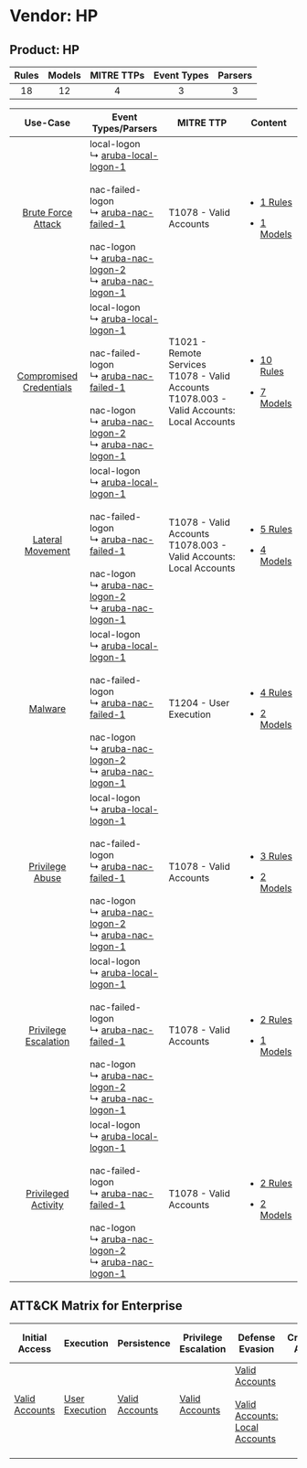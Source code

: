 Vendor: HP
==========
Product: HP
-----------
| Rules | Models | MITRE TTPs | Event Types | Parsers |
|:-----:|:------:|:----------:|:-----------:|:-------:|
|  18   |   12   |     4      |      3      |    3    |

|                                  Use-Case                                  | Event Types/Parsers                                                                                                                                                                                                                                                                                                                                       | MITRE TTP                                                                                           | Content                                                                                                   |
|:--------------------------------------------------------------------------:| --------------------------------------------------------------------------------------------------------------------------------------------------------------------------------------------------------------------------------------------------------------------------------------------------------------------------------------------------------- | --------------------------------------------------------------------------------------------------- | --------------------------------------------------------------------------------------------------------- |
|      [Brute Force Attack](../../../UseCases/uc_brute_force_attack.md)      |  local-logon<br> ↳ [aruba-local-logon-1](Parsers/parserContent_aruba-local-logon-1.md)<br><br> nac-failed-logon<br> ↳ [aruba-nac-failed-1](Parsers/parserContent_aruba-nac-failed-1.md)<br><br> nac-logon<br> ↳ [aruba-nac-logon-2](Parsers/parserContent_aruba-nac-logon-2.md)<br> ↳ [aruba-nac-logon-1](Parsers/parserContent_aruba-nac-logon-1.md)<br> | T1078 - Valid Accounts<br>                                                                          | [<ul><li>1 Rules</li></ul><ul><li>1 Models</li></ul>](Rules_Models/r_m_hp_hp_Brute_Force_Attack.md)       |
| [Compromised Credentials](../../../UseCases/uc_compromised_credentials.md) |  local-logon<br> ↳ [aruba-local-logon-1](Parsers/parserContent_aruba-local-logon-1.md)<br><br> nac-failed-logon<br> ↳ [aruba-nac-failed-1](Parsers/parserContent_aruba-nac-failed-1.md)<br><br> nac-logon<br> ↳ [aruba-nac-logon-2](Parsers/parserContent_aruba-nac-logon-2.md)<br> ↳ [aruba-nac-logon-1](Parsers/parserContent_aruba-nac-logon-1.md)<br> | T1021 - Remote Services<br>T1078 - Valid Accounts<br>T1078.003 - Valid Accounts: Local Accounts<br> | [<ul><li>10 Rules</li></ul><ul><li>7 Models</li></ul>](Rules_Models/r_m_hp_hp_Compromised_Credentials.md) |
|        [Lateral Movement](../../../UseCases/uc_lateral_movement.md)        |  local-logon<br> ↳ [aruba-local-logon-1](Parsers/parserContent_aruba-local-logon-1.md)<br><br> nac-failed-logon<br> ↳ [aruba-nac-failed-1](Parsers/parserContent_aruba-nac-failed-1.md)<br><br> nac-logon<br> ↳ [aruba-nac-logon-2](Parsers/parserContent_aruba-nac-logon-2.md)<br> ↳ [aruba-nac-logon-1](Parsers/parserContent_aruba-nac-logon-1.md)<br> | T1078 - Valid Accounts<br>T1078.003 - Valid Accounts: Local Accounts<br>                            | [<ul><li>5 Rules</li></ul><ul><li>4 Models</li></ul>](Rules_Models/r_m_hp_hp_Lateral_Movement.md)         |
|                 [Malware](../../../UseCases/uc_malware.md)                 |  local-logon<br> ↳ [aruba-local-logon-1](Parsers/parserContent_aruba-local-logon-1.md)<br><br> nac-failed-logon<br> ↳ [aruba-nac-failed-1](Parsers/parserContent_aruba-nac-failed-1.md)<br><br> nac-logon<br> ↳ [aruba-nac-logon-2](Parsers/parserContent_aruba-nac-logon-2.md)<br> ↳ [aruba-nac-logon-1](Parsers/parserContent_aruba-nac-logon-1.md)<br> | T1204 - User Execution<br>                                                                          | [<ul><li>4 Rules</li></ul><ul><li>2 Models</li></ul>](Rules_Models/r_m_hp_hp_Malware.md)                  |
|         [Privilege Abuse](../../../UseCases/uc_privilege_abuse.md)         |  local-logon<br> ↳ [aruba-local-logon-1](Parsers/parserContent_aruba-local-logon-1.md)<br><br> nac-failed-logon<br> ↳ [aruba-nac-failed-1](Parsers/parserContent_aruba-nac-failed-1.md)<br><br> nac-logon<br> ↳ [aruba-nac-logon-2](Parsers/parserContent_aruba-nac-logon-2.md)<br> ↳ [aruba-nac-logon-1](Parsers/parserContent_aruba-nac-logon-1.md)<br> | T1078 - Valid Accounts<br>                                                                          | [<ul><li>3 Rules</li></ul><ul><li>2 Models</li></ul>](Rules_Models/r_m_hp_hp_Privilege_Abuse.md)          |
|    [Privilege Escalation](../../../UseCases/uc_privilege_escalation.md)    |  local-logon<br> ↳ [aruba-local-logon-1](Parsers/parserContent_aruba-local-logon-1.md)<br><br> nac-failed-logon<br> ↳ [aruba-nac-failed-1](Parsers/parserContent_aruba-nac-failed-1.md)<br><br> nac-logon<br> ↳ [aruba-nac-logon-2](Parsers/parserContent_aruba-nac-logon-2.md)<br> ↳ [aruba-nac-logon-1](Parsers/parserContent_aruba-nac-logon-1.md)<br> | T1078 - Valid Accounts<br>                                                                          | [<ul><li>2 Rules</li></ul><ul><li>1 Models</li></ul>](Rules_Models/r_m_hp_hp_Privilege_Escalation.md)     |
|     [Privileged Activity](../../../UseCases/uc_privileged_activity.md)     |  local-logon<br> ↳ [aruba-local-logon-1](Parsers/parserContent_aruba-local-logon-1.md)<br><br> nac-failed-logon<br> ↳ [aruba-nac-failed-1](Parsers/parserContent_aruba-nac-failed-1.md)<br><br> nac-logon<br> ↳ [aruba-nac-logon-2](Parsers/parserContent_aruba-nac-logon-2.md)<br> ↳ [aruba-nac-logon-1](Parsers/parserContent_aruba-nac-logon-1.md)<br> | T1078 - Valid Accounts<br>                                                                          | [<ul><li>2 Rules</li></ul><ul><li>2 Models</li></ul>](Rules_Models/r_m_hp_hp_Privileged_Activity.md)      |

ATT&CK Matrix for Enterprise
----------------------------
| Initial Access                                                      | Execution                                                           | Persistence                                                         | Privilege Escalation                                                | Defense Evasion                                                                                                                                            | Credential Access | Discovery | Lateral Movement                                                     | Collection | Command and Control | Exfiltration | Impact |
| ------------------------------------------------------------------- | ------------------------------------------------------------------- | ------------------------------------------------------------------- | ------------------------------------------------------------------- | ---------------------------------------------------------------------------------------------------------------------------------------------------------- | ----------------- | --------- | -------------------------------------------------------------------- | ---------- | ------------------- | ------------ | ------ |
| [Valid Accounts](https://attack.mitre.org/techniques/T1078)<br><br> | [User Execution](https://attack.mitre.org/techniques/T1204)<br><br> | [Valid Accounts](https://attack.mitre.org/techniques/T1078)<br><br> | [Valid Accounts](https://attack.mitre.org/techniques/T1078)<br><br> | [Valid Accounts](https://attack.mitre.org/techniques/T1078)<br><br>[Valid Accounts: Local Accounts](https://attack.mitre.org/techniques/T1078/003)<br><br> |                   |           | [Remote Services](https://attack.mitre.org/techniques/T1021)<br><br> |            |                     |              |        |